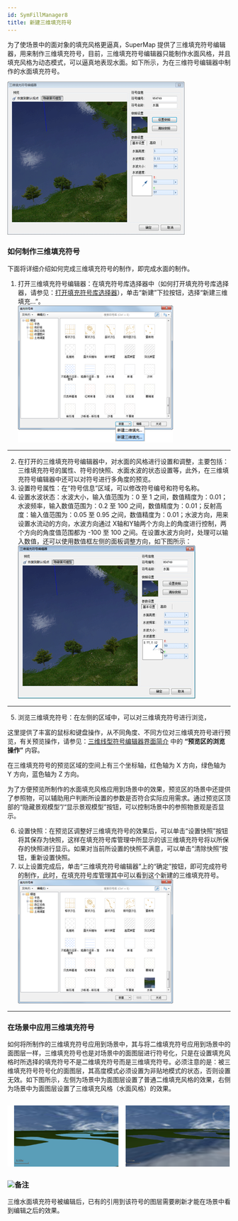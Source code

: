 ```yaml
---
id: SymFillManager8
title: 新建三维填充符号
---
```

为了使场景中的面对象的填充风格更逼真，SuperMap
提供了三维填充符号编辑器，用来制作三维填充符号，目前，三维填充符号编辑器只能制作水面风格，并且填充风格为动态模式，可以逼真地表现水面。如下所示，为在三维符号编辑器中制作的水面填充符号。

![](img/waterfill.gif)  

### 如何制作三维填充符号

下面将详细介绍如何完成三维填充符号的制作，即完成水面的制作。

1. 打开三维填充符号编辑器：在填充符号库选择器中（如何打开填充符号库选择器，请参见：[打开填充符号库选择器](SymFillManager1.htm)），单击“新建”下拉按钮，选择“新建三维填充...”。   
 ![](img/SymFillManager8t2.png)  
---  
2. 在打开的三维填充符号编辑器中，对水面的风格进行设置和调整，主要包括：三维填充符号的属性、符号的快照、水面水波的状态设置等，此外，在三维填充符号编辑器中还可以对符号进行多角度的预览。
3. 设置符号属性：在“符号信息”区域，可以修改符号编号和符号名称。
4. 设置水波状态：水波大小，输入值范围为：0 至 1 之间，数值精度为：0.01；水波频率，输入数值范围为：0.2 至 100 之间，数值精度为：0.01；反射高度：输入值范围为：0.05 至 0.95 之间，数值精度为：0.01；水波方向，用来设置水流动的方向，水波方向通过 X轴和Y轴两个方向上的角度进行控制，两个方向的角度值范围都为 -100 至 100 之间。在设置水波方向时，处理可以输入数值，还可以使用数值框左侧的面板调整方向，如下图所示：  ![](img/setdirection.gif)  
---  
5. 浏览三维填充符号：在左侧的区域中，可以对三维填充符号进行浏览，

这里提供了丰富的鼠标和键盘操作，从不同角度、不同方位对三维填充符号进行预览，有关预览操作，请参见：[三维线型符号编辑器界面简介](SymLine3DEditor2.htm)
中的 **“预览区的浏览操作”** 内容。

在三维填充符号的预览区域的空间上有三个坐标轴，红色轴为 X 方向，绿色轴为 Y 方向，蓝色轴为 Z 方向。

为了方便预览所制作的水面填充风格应用到场景中的效果，预览区的场景中还提供了参照物，可以辅助用户判断所设置的参数是否符合实际应用需求。通过预览区顶部的“隐藏景观模型”/“显示景观模型”按钮，可以控制场景中的参照物景观是否显示。

6. 设置快照：在预览区调整好三维填充符号的效果后，可以单击“设置快照”按钮将其保存为快照，这样在填充符号库管理中所显示的该三维填充符号将以所保存的快照进行显示。如果对当前所设置的快照不满意，可以单击“清除快照”按钮，重新设置快照。
7. 以上设置完成后，单击“三维填充符号编辑器”上的“确定”按钮，即可完成符号的制作，此时，在填充符号库管理其中可以看到这个新建的三维填充符号。    
![](img/SymFillManager8t3.png)  
---  

### 在场景中应用三维填充符号

如何将所制作的三维填充符号应用到场景中，其与将二维填充符号应用到场景中的面图层一样，三维填充符号也是对场景中的面图层进行符号化，只是在设置填充风格时所选择的填充符号不是二维填充符号而是三维填充符号。必须注意的是：被三维填充符号符号化的面图层，其高度模式必须设置为非贴地模式的状态，否则设置无效。如下图所示，左侧为场景中为面图层设置了普通二维填充风格的效果，右侧为场景中为面图层设置了三维填充风格（水面风格）的效果。

![](img/SymFillManager8t4.png)  
---  

### ![](img/read.gif)备注

三维水面填充符号被编辑后，已有的引用到该符号的图层需要刷新才能在场景中看到编辑之后的效果。

